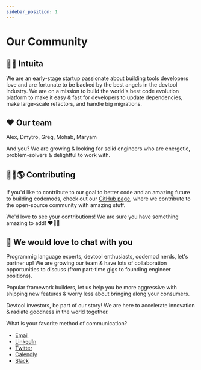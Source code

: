 ```yaml
---
sidebar_position: 1
---
```


# Our Community


## 🙋‍♀️ Intuita

We are an early-stage startup passionate about building tools developers love and are fortunate to be backed by the best angels in the devtool industry. We are on a mission to build the world's best code evolution platform to make it easy & fast for developers to update dependencies, make large-scale refactors, and handle big migrations.

## ❤ Our team

Alex, Dmytro, Greg, Mohab, Maryam

And you? We are growing & looking for solid engineers who are energetic, problem-solvers & delightful to work with.

## 👩‍🔧🌎 Contributing

If you'd like to contribute to our goal to better code and an amazing future to building codemods, check out our [GitHub page](https://github.com/intuita-inc), where we contribute to the open-source community with amazing stuff.

We'd love to see your contributions! We are sure you have something amazing to add! ❤️🤟🏼



## 🧙 We would love to chat with you

Programmig language experts, devtool enthusiasts, codemod nerds, let's partner up! We are growing our team & have lots of collaboration opportunities to discuss (from part-time gigs to founding engineer positions).

Popular framework builders, let us help you be more aggressive with shipping new features & worry less about bringing along your consumers.

Devtool investors, be part of our story! We are here to accelerate innovation & radiate goodness in the world together.

What is your favorite method of communication?
- [Email](mailto:hello@intuita.io)
- [LinkedIn](https://www.linkedin.com/company/intuita-inc/)
- [Twitter](https://twitter.com/CodeWithIntuita)
- [Calendly](https://calendly.com/alex-from-intuita)
- [Slack](https://join.slack.com/t/intuita-inc/shared_invite/zt-1bjj5exxi-95yPfWi71HcO2p_sS5L2wA)
